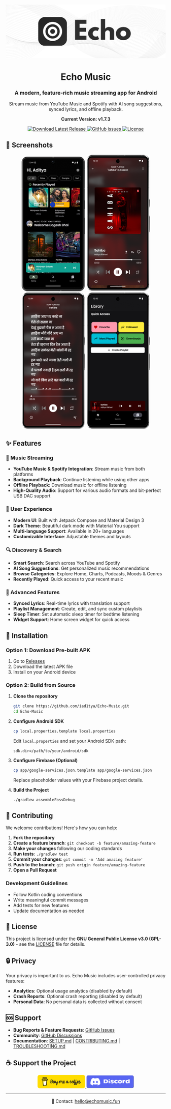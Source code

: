 <div align="center">
  <img src="assets/Echo_github.png" alt="Echo Music Logo" />
</div>

<div align="center">
  <h1>Echo Music</h1>
  <h3>A modern, feature-rich music streaming app for Android</h3>
  <p>Stream music from YouTube Music and Spotify with AI song suggestions, synced lyrics, and offline playback.</p>
  <p><strong>Current Version: v1.7.3</strong></p>
</div>

<div align="center">
  <a href="https://github.com/iad1tya/Echo-Music/releases/latest">
    <img src="https://img.shields.io/badge/Download-Latest%20Release-brightgreen" alt="Download Latest Release"/>
  </a>
  <a href="https://github.com/iad1tya/Echo-Music/issues">
    <img src="https://img.shields.io/github/issues/iad1tya/Echo-Music" alt="GitHub issues"/>
  </a>
  <a href="https://github.com/iad1tya/Echo-Music/blob/main/LICENSE">
    <img src="https://img.shields.io/github/license/iad1tya/Echo-Music" alt="License"/>
  </a>
</div>

## 📱 Screenshots

<div align="center">
  <img src="assets/Screenshots/sc_1.png" alt="Home Screen" width="200"/>
  <img src="assets/Screenshots/sc_2.png" alt="Music Player" width="200"/>
  <img src="assets/Screenshots/sc_3.png" alt="Playlist Management" width="200"/>
  <img src="assets/Screenshots/sc_4.png" alt="Settings" width="200"/>
</div>

## ✨ Features

### 🎵 Music Streaming
- **YouTube Music & Spotify Integration**: Stream music from both platforms
- **Background Playback**: Continue listening while using other apps
- **Offline Playback**: Download music for offline listening
- **High-Quality Audio**: Support for various audio formats and bit-perfect USB DAC support

### 🎨 User Experience
- **Modern UI**: Built with Jetpack Compose and Material Design 3
- **Dark Theme**: Beautiful dark mode with Material You support
- **Multi-language Support**: Available in 20+ languages
- **Customizable Interface**: Adjustable themes and layouts

### 🔍 Discovery & Search
- **Smart Search**: Search across YouTube and Spotify
- **AI Song Suggestions**: Get personalized music recommendations
- **Browse Categories**: Explore Home, Charts, Podcasts, Moods & Genres
- **Recently Played**: Quick access to your recent music

### 🎯 Advanced Features
- **Synced Lyrics**: Real-time lyrics with translation support
- **Playlist Management**: Create, edit, and sync custom playlists
- **Sleep Timer**: Set automatic sleep timer for bedtime listening
- **Widget Support**: Home screen widget for quick access

## 🚀 Installation

### Option 1: Download Pre-built APK
1. Go to [Releases](https://github.com/iad1tya/Echo-Music/releases/latest)
2. Download the latest APK file
3. Install on your Android device

### Option 2: Build from Source
1. **Clone the repository**
   ```bash
   git clone https://github.com/iad1tya/Echo-Music.git
   cd Echo-Music
   ```

2. **Configure Android SDK**
   ```bash
   cp local.properties.template local.properties
   ```
   Edit `local.properties` and set your Android SDK path:
   ```properties
   sdk.dir=/path/to/your/android/sdk
   ```

3. **Configure Firebase (Optional)**
   ```bash
   cp app/google-services.json.template app/google-services.json
   ```
   Replace placeholder values with your Firebase project details.

4. **Build the Project**
   ```bash
   ./gradlew assembleFossDebug
   ```

## 🤝 Contributing

We welcome contributions! Here's how you can help:

1. **Fork the repository**
2. **Create a feature branch**: `git checkout -b feature/amazing-feature`
3. **Make your changes** following our coding standards
4. **Run tests**: `./gradlew test`
5. **Commit your changes**: `git commit -m 'Add amazing feature'`
6. **Push to the branch**: `git push origin feature/amazing-feature`
7. **Open a Pull Request**

### Development Guidelines
- Follow Kotlin coding conventions
- Write meaningful commit messages
- Add tests for new features
- Update documentation as needed

## 📄 License

This project is licensed under the **GNU General Public License v3.0 (GPL-3.0)** - see the [LICENSE](LICENSE) file for details.

## 🔒 Privacy

Your privacy is important to us. Echo Music includes user-controlled privacy features:
- **Analytics**: Optional usage analytics (disabled by default)
- **Crash Reports**: Optional crash reporting (disabled by default)
- **Personal Data**: No personal data is collected without consent

## 🆘 Support

- **Bug Reports & Feature Requests**: [GitHub Issues](https://github.com/iad1tya/Echo-Music/issues)
- **Community**: [GitHub Discussions](https://github.com/iad1tya/Echo-Music/discussions)
- **Documentation**: [SETUP.md](SETUP.md) | [CONTRIBUTING.md](CONTRIBUTING.md) | [TROUBLESHOOTING.md](TROUBLESHOOTING.md)


## ☕ Support the Project
<div align="center">
  <a href="https://buymeacoffee.com/iad1tya">
    <img src="assets/bmac.png" alt="Buy Me a Coffee" width="150"/>
  </a>
  <a href="https://discord.gg/eNFNHaWN97">
    <img src="assets/discord.png" alt="Discord Community" width="150"/>
  </a>
</div>

---

<div align="center">
  <p>📧 Contact: <a href="mailto:hello@echomusic.fun">hello@echomusic.fun</a></p>
</div>